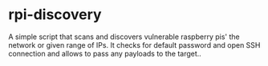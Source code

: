 # rpi-discovery
A simple script that scans and discovers vulnerable raspberry pis' the network or given range of IPs. It checks for default password and open SSH connection and allows to pass any payloads to the target..
